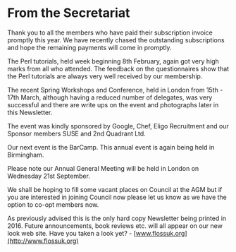 # From the Secretariat

Thank you to all the members who have paid their subscription invoice promptly
this year.  We have recently chased the outstanding subscriptions and hope the
remaining payments will come in promptly.

The Perl tutorials, held week beginning 8th February, again got very high marks
from all who attended.  The feedback on the questionnaires show that the Perl
tutorials are always very well received by our membership.

The recent Spring Workshops and Conference, held in London from 15th - 17th March,
although having a reduced number of delegates, was very successful and there are
write ups on the event and photographs later in this Newsletter.

The event was kindly sponsored by Google, Chef, Eligo Recruitment and our Sponsor
members SUSE and 2nd Quadrant Ltd.

Our next event is the BarCamp. This annual event is again being held in
Birmingham.

Please note our Annual General Meeting will be held in London on Wednesday 21st
September.

We shall be hoping to fill some vacant places on Council at the AGM but if you are
interested in joining Council now please let us know as we have the option to
co-opt members now.

As previously advised this is the only hard copy Newsletter being printed in 2016.
Future announcements, book reviews etc. will all appear on our new look web site.
Have you taken a look yet? - [www.flossuk.org](http://www.flossuk.org)
